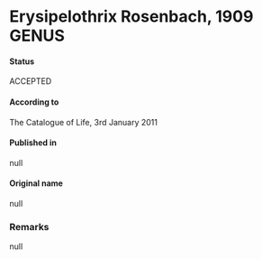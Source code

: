 # Erysipelothrix Rosenbach, 1909 GENUS

#### Status
ACCEPTED

#### According to
The Catalogue of Life, 3rd January 2011

#### Published in
null

#### Original name
null

### Remarks
null